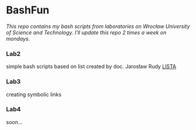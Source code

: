 # BashFun
*This repo contains my bash scripts from laboratories on Wrocław University of Science and Technology.
I'll update this repo 2 times a week on mondays.*

### Lab2
simple bash scripts based on list created by doc. Jarosław Rudy
[LISTA](http://jaroslaw.rudy.staff.iiar.pwr.wroc.pl/dydaktyka.php)

### Lab3
creating symbolic links

### Lab4
soon...
